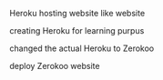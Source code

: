 Heroku hosting website like website

creating Heroku for learning purpus

changed the actual Heroku to Zerokoo

deploy Zerokoo website
